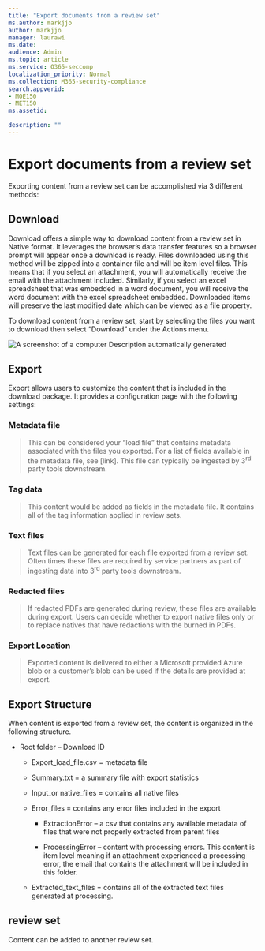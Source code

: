 ```yaml
---
title: "Export documents from a review set"
ms.author: markjjo
author: markjjo
manager: laurawi
ms.date: 
audience: Admin
ms.topic: article
ms.service: O365-seccomp
localization_priority: Normal
ms.collection: M365-security-compliance
search.appverid:
- MOE150
- MET150
ms.assetid: 

description: ""
---
```


# Export documents from a review set

Exporting content from a review set can be accomplished via 3 different methods:

## Download

Download offers a simple way to download content from a review set in Native format. It leverages the browser’s data transfer features so a browser prompt will appear once a download is ready. Files downloaded using this method will be zipped into a container file and will be item level files. This means that if you select an attachment, you will automatically receive the email with the attachment included. Similarly, if you select an excel spreadsheet that was embedded in a word document, you will receive the word document with the excel spreadsheet embedded. Downloaded items will preserve the last modified date which can be viewed as a file property.

To download content from a review set, start by selecting the files you want to download then select “Download” under the Actions menu.

![A screenshot of a computer
Description automatically generated](../media/eDiscoDownload.png)

## Export

Export allows users to customize the content that is included in the download package. It provides a configuration page with the following settings:

### Metadata file

> This can be considered your “load file” that contains metadata associated with the files you exported. For a list of fields available in the metadata file, see \[link\]. This file can typically be ingested by 3<sup>rd</sup> party tools downstream.

### Tag data

> This content would be added as fields in the metadata file. It contains all of the tag information applied in review sets.

### Text files

> Text files can be generated for each file exported from a review set. Often times these files are required by service partners as part of ingesting data into 3<sup>rd</sup> party tools downstream.

### Redacted files

> If redacted PDFs are generated during review, these files are available during export. Users can decide whether to export native files only or to replace natives that have redactions with the burned in PDFs.

### Export Location

> Exported content is delivered to either a Microsoft provided Azure blob or a customer’s blob can be used if the details are provided at export.

## Export Structure

When content is exported from a review set, the content is organized in the following structure.

  - Root folder – Download ID
    
      - Export\_load\_file.csv = metadata file
    
      - Summary.txt = a summary file with export statistics
    
      - Input\_or native\_files = contains all native files
    
      - Error\_files = contains any error files included in the export
        
          - ExtractionError – a csv that contains any available metadata of files that were not properly extracted from parent files
        
          - ProcessingError – content with processing errors. This content is item level meaning if an attachment experienced a processing error, the email that contains the attachment will be included in this folder.
    
      - Extracted\_text\_files = contains all of the extracted text files generated at processing.

## review set

Content can be added to another review set.